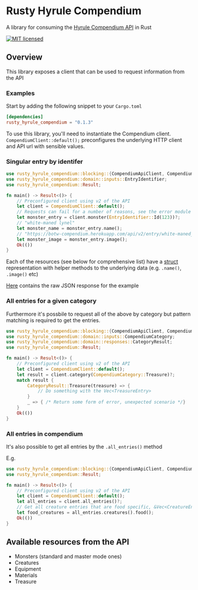 # Rusty Hyrule Compendium

A library for consuming the [Hyrule Compendium API](https://gadhagod.github.io/Hyrule-Compendium-API/#/) in Rust

[![MIT licensed][mit-badge]][mit-url]

[mit-badge]: https://img.shields.io/badge/license-MIT-blue.svg
[mit-url]: https://github.com/Alastair-smith2/rusty_hyrule_compendium/blob/main/LICENSE

## Overview

This library exposes a client that can be used to request information from the API

### Examples

Start by adding the following snippet to your `Cargo.toml`

```toml
[dependencies]
rusty_hyrule_compendium = "0.1.3"
```

To use this library, you'll need to instantiate the Compendium client. `CompendiumClient::default();` preconfigures the underlying HTTP client and API url with sensible values.

### Singular entry by identifer

```rust
use rusty_hyrule_compendium::blocking::{CompendiumApiClient, CompendiumClient};
use rusty_hyrule_compendium::domain::inputs::EntryIdentifier;
use rusty_hyrule_compendium::Result;

fn main() -> Result<()> {
    // Preconfigured client using v2 of the API
    let client = CompendiumClient::default();
    // Requests can fail for a number of reasons, see the error module for available errors
    let monster_entry = client.monster(EntryIdentifier::Id(123))?;
    // "white-maned lynel"
    let monster_name = monster_entry.name();
    // "https://botw-compendium.herokuapp.com/api/v2/entry/white-maned_lynel/image"
    let monster_image = monster_entry.image();
    Ok(())
}
```

Each of the resources (see below for comprehensive list) have a [struct](https://doc.rust-lang.org/book/ch05-01-defining-structs.html) representation with helper methods to the underlying data (e.g. `.name()`, `.image()` etc)

[Here](https://gadhagod.github.io/Hyrule-Compendium-API/#/?id=concept) contains the raw JSON response for the example

### All entries for a given category

Furthermore it's possbile to request all of the above by category but pattern matching is required to get the entries.

```rust
use rusty_hyrule_compendium::blocking::{CompendiumApiClient, CompendiumClient};
use rusty_hyrule_compendium::domain::inputs::CompendiumCategory;
use rusty_hyrule_compendium::domain::responses::CategoryResult;
use rusty_hyrule_compendium::Result;

fn main() -> Result<()> {
    // Preconfigured client using v2 of the API
    let client = CompendiumClient::default();
    let result = client.category(CompendiumCategory::Treasure)?;
    match result {
        CategoryResult::Treasure(treasure) => {
            // Do something with the Vec<TreasureEntry>
        }
        _ => { /* Return some form of error, unexpected scenario */}
    }
    Ok(())
}
```

### All entries in compendium

It's also possible to get all entries by the `.all_entries()` method

E.g.

```rust
use rusty_hyrule_compendium::blocking::{CompendiumApiClient, CompendiumClient};
use rusty_hyrule_compendium::Result;

fn main() -> Result<()> {
    // Preconfigured client using v2 of the API
    let client = CompendiumClient::default();
    let all_entries = client.all_entries()?;
    // Get all creature entries that are food specific, &Vec<CreatureEntry> type
    let food_creatures = all_entries.creatures().food();
    Ok(())
}
```

## Available resources from the API

- Monsters (standard and master mode ones)
- Creatures
- Equipment
- Materials
- Treasure
